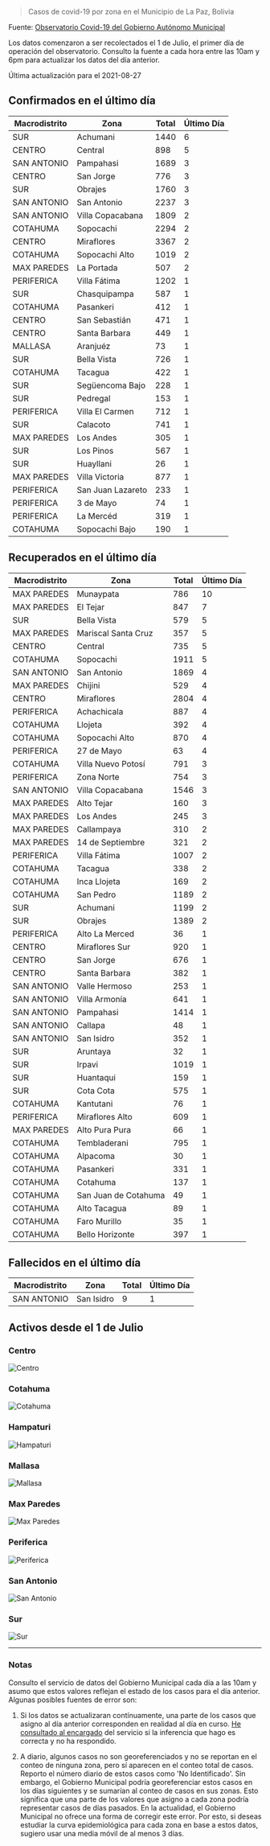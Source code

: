 > Casos de covid-19 por zona en el Municipio de La Paz, Bolivia

Fuente: [Observatorio Covid-19 del Gobierno Autónomo Municipal](http://observatoriocovid19.lapaz.bo/observatorio/index.php/datos-abiertos-covid)

Los datos comenzaron a ser recolectados el 1 de Julio, el primer día de operación del observatorio. Consulto la fuente a cada hora entre las 10am y 6pm para actualizar los datos del día anterior.

Última actualización para el 2021-08-27

## Confirmados en el último día

| Macrodistrito   | Zona              |   Total |   Último Día |
|-----------------|-------------------|---------|--------------|
| SUR             | Achumani          |    1440 |            6 |
| CENTRO          | Central           |     898 |            5 |
| SAN ANTONIO     | Pampahasi         |    1689 |            3 |
| CENTRO          | San Jorge         |     776 |            3 |
| SUR             | Obrajes           |    1760 |            3 |
| SAN ANTONIO     | San Antonio       |    2237 |            3 |
| SAN ANTONIO     | Villa Copacabana  |    1809 |            2 |
| COTAHUMA        | Sopocachi         |    2294 |            2 |
| CENTRO          | Miraflores        |    3367 |            2 |
| COTAHUMA        | Sopocachi Alto    |    1019 |            2 |
| MAX PAREDES     | La Portada        |     507 |            2 |
| PERIFERICA      | Villa Fátima      |    1202 |            1 |
| SUR             | Chasquipampa      |     587 |            1 |
| COTAHUMA        | Pasankeri         |     412 |            1 |
| CENTRO          | San Sebastián     |     471 |            1 |
| CENTRO          | Santa Barbara     |     449 |            1 |
| MALLASA         | Aranjuéz          |      73 |            1 |
| SUR             | Bella Vista       |     726 |            1 |
| COTAHUMA        | Tacagua           |     422 |            1 |
| SUR             | Següencoma Bajo   |     228 |            1 |
| SUR             | Pedregal          |     153 |            1 |
| PERIFERICA      | Villa El Carmen   |     712 |            1 |
| SUR             | Calacoto          |     741 |            1 |
| MAX PAREDES     | Los Andes         |     305 |            1 |
| SUR             | Los Pinos         |     567 |            1 |
| SUR             | Huayllani         |      26 |            1 |
| MAX PAREDES     | Villa Victoria    |     877 |            1 |
| PERIFERICA      | San Juan Lazareto |     233 |            1 |
| PERIFERICA      | 3 de Mayo         |      74 |            1 |
| PERIFERICA      | La Mercéd         |     319 |            1 |
| COTAHUMA        | Sopocachi Bajo    |     190 |            1 |

## Recuperados en el último día

| Macrodistrito   | Zona                 |   Total |   Último Día |
|-----------------|----------------------|---------|--------------|
| MAX PAREDES     | Munaypata            |     786 |           10 |
| MAX PAREDES     | El Tejar             |     847 |            7 |
| SUR             | Bella Vista          |     579 |            5 |
| MAX PAREDES     | Mariscal Santa Cruz  |     357 |            5 |
| CENTRO          | Central              |     735 |            5 |
| COTAHUMA        | Sopocachi            |    1911 |            5 |
| SAN ANTONIO     | San Antonio          |    1869 |            4 |
| MAX PAREDES     | Chijini              |     529 |            4 |
| CENTRO          | Miraflores           |    2804 |            4 |
| PERIFERICA      | Achachicala          |     887 |            4 |
| COTAHUMA        | Llojeta              |     392 |            4 |
| COTAHUMA        | Sopocachi Alto       |     870 |            4 |
| PERIFERICA      | 27 de Mayo           |      63 |            4 |
| COTAHUMA        | Villa Nuevo Potosí   |     791 |            3 |
| PERIFERICA      | Zona Norte           |     754 |            3 |
| SAN ANTONIO     | Villa Copacabana     |    1546 |            3 |
| MAX PAREDES     | Alto Tejar           |     160 |            3 |
| MAX PAREDES     | Los Andes            |     245 |            3 |
| MAX PAREDES     | Callampaya           |     310 |            2 |
| MAX PAREDES     | 14 de Septiembre     |     321 |            2 |
| PERIFERICA      | Villa Fátima         |    1007 |            2 |
| COTAHUMA        | Tacagua              |     338 |            2 |
| COTAHUMA        | Inca Llojeta         |     169 |            2 |
| COTAHUMA        | San Pedro            |    1189 |            2 |
| SUR             | Achumani             |    1199 |            2 |
| SUR             | Obrajes              |    1389 |            2 |
| PERIFERICA      | Alto La Merced       |      36 |            1 |
| CENTRO          | Miraflores Sur       |     920 |            1 |
| CENTRO          | San Jorge            |     676 |            1 |
| CENTRO          | Santa Barbara        |     382 |            1 |
| SAN ANTONIO     | Valle Hermoso        |     253 |            1 |
| SAN ANTONIO     | Villa Armonía        |     641 |            1 |
| SAN ANTONIO     | Pampahasi            |    1414 |            1 |
| SAN ANTONIO     | Callapa              |      48 |            1 |
| SAN ANTONIO     | San Isidro           |     352 |            1 |
| SUR             | Aruntaya             |      32 |            1 |
| SUR             | Irpavi               |    1019 |            1 |
| SUR             | Huantaqui            |     159 |            1 |
| SUR             | Cota Cota            |     575 |            1 |
| COTAHUMA        | Kantutani            |      76 |            1 |
| PERIFERICA      | Miraflores Alto      |     609 |            1 |
| MAX PAREDES     | Alto Pura Pura       |      66 |            1 |
| COTAHUMA        | Tembladerani         |     795 |            1 |
| COTAHUMA        | Alpacoma             |      30 |            1 |
| COTAHUMA        | Pasankeri            |     331 |            1 |
| COTAHUMA        | Cotahuma             |     137 |            1 |
| COTAHUMA        | San Juan de Cotahuma |      49 |            1 |
| COTAHUMA        | Alto Tacagua         |      89 |            1 |
| COTAHUMA        | Faro Murillo         |      35 |            1 |
| COTAHUMA        | Bello Horizonte      |     397 |            1 |

## Fallecidos en el último día

| Macrodistrito   | Zona       |   Total |   Último Día |
|-----------------|------------|---------|--------------|
| SAN ANTONIO     | San Isidro |       9 |            1 |

## Activos desde el 1 de Julio

### Centro

![Centro](plots/activos_centro.png)

### Cotahuma

![Cotahuma](plots/activos_cotahuma.png)

### Hampaturi

![Hampaturi](plots/activos_hampaturi.png)

### Mallasa

![Mallasa](plots/activos_mallasa.png)

### Max Paredes

![Max Paredes](plots/activos_max_paredes.png)

### Periferica

![Periferica](plots/activos_periferica.png)

### San Antonio

![San Antonio](plots/activos_san_antonio.png)

### Sur

![Sur](plots/activos_sur.png)

---

### Notas

Consulto el servicio de datos del Gobierno Municipal cada día a las 10am y asumo que estos valores reflejan el estado de los casos para el día anterior. Algunas posibles fuentes de error son:

1. Si los datos se actualizaran contínuamente, una parte de los casos que asigno al día anterior corresponden en realidad al día en curso. [He consultado al encargado](https://twitter.com/mauforonda/status/1278727234765959168) del servicio si la inferencia que hago es correcta y no ha respondido.

2. A diario, algunos casos no son georeferenciados y no se reportan en el conteo de ninguna zona, pero sí aparecen en el conteo total de casos. Reporto el número diario de estos casos como 'No Identificado'.  Sin embargo, el Gobierno Municipal podría georeferenciar estos casos en los días siguientes y se sumarían al conteo de casos en sus zonas. Esto significa que una parte de los valores que asigno a cada zona podría representar casos de días pasados. En la actualidad, el Gobierno Municipal no ofrece una forma de corregir este error. Por esto, si deseas estudiar la curva epidemiológica para cada zona en base a estos datos, sugiero usar una media móvil de al menos 3 días.